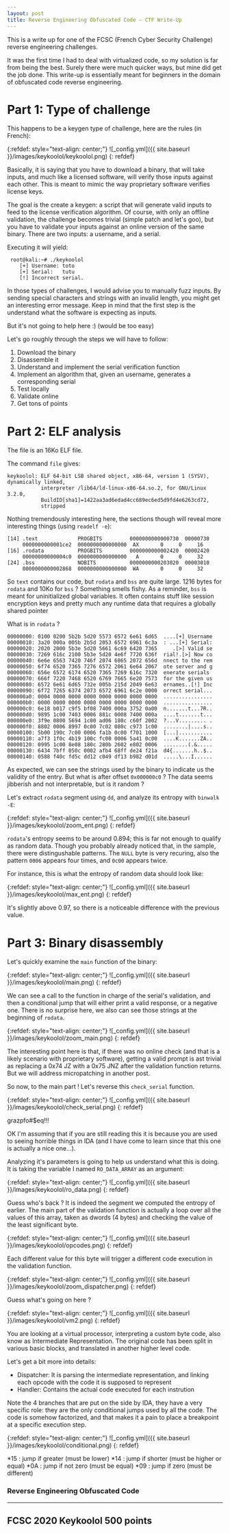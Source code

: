 ```yaml
---
layout: post
title: Reverse Engineering Obfuscated Code - CTF Write-Up
---
```

This is a write up for one of the FCSC (French Cyber Security Challenge) reverse engineering challenges. 

It was the first time I had to deal with virtualized code, so my solution is far from being the best. Surely there were much quicker ways, but mine did get the job done.
This write-up is essentially meant for beginners in the domain of obfuscated code reverse engineering.

# Part 1: Type of challenge
This happens to be a keygen type of challenge, here are the rules (in French):

{:refdef: style="text-align: center;"}
![_config.yml]({{ site.baseurl }}/images/keykoolol/keykoolol.png)
{: refdef}

Basically, it is saying that you have to download a binary, that will take inputs, and much like a licensed software, will verify those inputs against each other. This is meant to mimic the way proprietary software verifies license keys.

The goal is the create a keygen: a script that will generate valid inputs to feed to the license verification algorithm.
Of course, with only an offline validation, the challenge becomes trivial (simple patch and let's goo), but you have to validate your inputs against an online version of the same binary. There are two inputs: a username, and a serial.

Executing it will yield:


```shell
 root@kali:~# ./keykoolol 
    [+] Username: toto
    [+] Serial:   tutu
    [!] Incorrect serial.
```


In those types of challenges, I would advise you to manually fuzz inputs. By sending special characters and strings with an invalid length, you might get an interesting error message. Keep in mind that the first step is the understand what the software is expecting as inputs.

But it's not going to help here :) (would be too easy)

Let's go roughly through the steps we will have to follow:
1. Download the binary
2. Disassemble it
3. Understand and implement the serial verification function
4. Implement an algorithm that, given an username, generates a corresponding serial
5. Test locally
6. Validate online
7. Get tons of points

# Part 2: ELF analysis

The file is an 16Ko ELF file.

The command `file` gives:
```
keykoolol: ELF 64-bit LSB shared object, x86-64, version 1 (SYSV), dynamically linked, 
           interpreter /lib64/ld-linux-x86-64.so.2, for GNU/Linux 3.2.0, 
           BuildID[sha1]=1422aa3ad6edad4cc689ec6ed5d9fd4e6263cd72,
           stripped
```
Nothing tremendously interesting here, the sections though will reveal more interesting things (using `readelf -e`):

```
[14] .text             PROGBITS         0000000000000730  00000730
     0000000000001ce2  0000000000000000  AX       0     0     16
[16] .rodata           PROGBITS         0000000000002420  00002420
     00000000000004c0  0000000000000000   A       0     0     32
[24] .bss              NOBITS           0000000000203020  00003010
     0000000000002868  0000000000000000  WA       0     0     32
```

So `text` contains our code, but `rodata` and `bss` are quite large. 1216 bytes for `rodata` and 10Ko for `bss` ? Something smells fishy.
As a reminder, `bss` is meant for uninitialized global variables. It often contains stuff like session encryption keys and pretty much any runtime data that requires a globally shared pointer 

What is in `rodata` ?

```
00000000: 0100 0200 5b2b 5d20 5573 6572 6e61 6d65  ....[+] Username
00000010: 3a20 000a 005b 2b5d 2053 6572 6961 6c3a  : ...[+] Serial:
00000020: 2020 2000 5b3e 5d20 5661 6c69 6420 7365     .[>] Valid se
00000030: 7269 616c 2100 5b3e 5d20 4e6f 7720 636f  rial!.[>] Now co
00000040: 6e6e 6563 7420 746f 2074 6865 2072 656d  nnect to the rem
00000050: 6f74 6520 7365 7276 6572 2061 6e64 2067  ote server and g
00000060: 656e 6572 6174 6520 7365 7269 616c 7320  enerate serials 
00000070: 666f 7220 7468 6520 6769 7665 6e20 7573  for the given us
00000080: 6572 6e61 6d65 732e 005b 215d 2049 6e63  ernames..[!] Inc
00000090: 6f72 7265 6374 2073 6572 6961 6c2e 0000  orrect serial...
000000a0: 0004 0000 0000 0000 0000 0000 0000 0000  ................
000000b0: 0000 0000 0000 0000 0000 0000 0000 0000  ................
000000c0: 6e18 b017 c9f5 bf08 7400 000a 3752 0a00  n.......t...7R..
000000d0: 9895 1c00 7403 0006 881c 0008 7400 000a  ....t.......t...
000000e0: 3f9e 0800 5694 1c00 ad06 180c c60f 2002  ?...V......... .
000000f0: 8802 0006 8997 0c00 7c02 080c c973 1c00  ........|....s..
00000100: 5b00 190c 7c00 0006 fa1b 0c00 f701 1000  [...|...........
00000110: a7f3 1f0c 4b19 100c fc00 0006 5a41 0c00  ....K.......ZA..
00000120: 0995 1c00 8e08 180c 280b 2602 e802 0006  ........(.&.....
00000130: 6434 7bff 050c 0002 afb4 68ff de24 f21a  d4{.......h..$..
00000140: 0588 f40c fd5c dd12 c049 df13 b982 d01d  .....\...I......
```
As expected, we can see the strings used by the binary to indicate us the validity of the entry. But what is after offset `0x000000c0` ? The data seems jibberish and not interpretable, but is it random ?

Let's extract `rodata` segment using `dd`, and analyze its entropy with `binwalk -E`:

{:refdef: style="text-align: center;"}
![_config.yml]({{ site.baseurl }}/images/keykoolol/zoom_ent.png)
{: refdef}

`rodata`'s entropy seems to be around 0.894; this is far not enough to qualify as random data. Though you probably already noticed that, in the sample, there were distingushable patterns. The `NULL` byte is very recuring, also the pattern `0006` appears four times, and `0c00` appears twice.

For instance, this is what the entropy of random data should look like:

{:refdef: style="text-align: center;"}
![_config.yml]({{ site.baseurl }}/images/keykoolol/max_ent.png)
{: refdef}

It's slightly above 0.97, so there is a noticeable difference with the previous value.

# Part 3: Binary disassembly

Let's quickly examine the `main` function of the binary:

{:refdef: style="text-align: center;"}
![_config.yml]({{ site.baseurl }}/images/keykoolol/main.png)
{: refdef}

We can see a call to the function in charge of the serial's validation, and then a conditional jump that will either print a valid response, or a negative one. There is no surprise here, we also can see those strings at the beginning of `rodata`.

{:refdef: style="text-align: center;"}
![_config.yml]({{ site.baseurl }}/images/keykoolol/zoom_main.png)
{: refdef}


The interesting point here is that, if there was no online check (and that is a likely scenario with proprietary software), getting a valid prompt is ast trivial as replacing a 0x74 JZ with a 0x75 JNZ after the validation function returns. But we will address micropatching in another post.

So now, to the main part ! Let's reverse this `check_serial` function.

{:refdef: style="text-align: center;"}
![_config.yml]({{ site.baseurl }}/images/keykoolol/check_serial.png)
{: refdef}

grazpfo#$eq!!!


OK I'm assuming that if you are still reading this it is because you are used to seeing horrible things in IDA (and I have come to learn since that this one is actually a nice one...).

Analyzing it's parameters is going to help us understand what this is doing. It is taking the variable I named `RO_DATA_ARRAY` as an argument:


{:refdef: style="text-align: center;"}
![_config.yml]({{ site.baseurl }}/images/keykoolol/ro_data.png)
{: refdef}

Guess who's back ? It is indeed the segment we computed the entropy of earlier. The main part of the validation function is actually a loop over all the values of this array, taken as dwords (4 bytes) and checking the value of the least significant byte.

{:refdef: style="text-align: center;"}
![_config.yml]({{ site.baseurl }}/images/keykoolol/opcodes.png)
{: refdef}

Each different value for this byte will trigger a different code execution in the validation function.

{:refdef: style="text-align: center;"}
![_config.yml]({{ site.baseurl }}/images/keykoolol/zoom_dispatcher.png)
{: refdef}

Guess what's going on here ?

{:refdef: style="text-align: center;"}
![_config.yml]({{ site.baseurl }}/images/keykoolol/vm2.png)
{: refdef}

You are looking at a virtual processor, interpreting a custom byte code, also know as Intermediate Representation. The original code has been split in various basic blocks, and  translated in another higher level code.

Let's get a bit more into details:
  * Dispatcher: It is parsing the intermediate representation, and linking each opcode with the code it is supposed to represent
  * Handler: Contains the actual code executed for each instrution
  
Note the 4 branches that are put on the side by IDA, they have a very specific role: they are the only conditional jumps used by all the code. The code is somehow factorized, and that makes it a pain to place a breakpoint at a specific execution step.

{:refdef: style="text-align: center;"}
![_config.yml]({{ site.baseurl }}/images/keykoolol/conditional.png)
{: refdef}

   *15 : jump if greater (must be lower)
   *14 : jump if shorter (must be higher or equal)
   *0A : jump if not zero (must be equal)
   *09 : jump if zero (must be different)


### Reverse Engineering Obfuscated Code
---
FCSC 2020
Keykoolol
500 points
---
